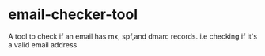 # email-checker-tool
A tool to check if an email has mx, spf,and dmarc records. i.e checking if it's a valid email address
